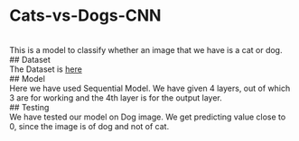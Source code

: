# Cats-vs-Dogs-CNN
<br/>
This is a model to classify whether an image that we have is a cat or dog. 
<br/>
## Dataset
<br/>
The Dataset is <a href="https://www.microsoft.com/en-us/download/details.aspx?id=54765">here</a>
<br/>
## Model
<br/>
Here we have used Sequential Model. We have given 4 layers, out of which 3 are for working and the 4th layer is for the output layer.
<br/>
## Testing
<br/>
We have tested our model on Dog image. We get predicting value close to 0, since the image is of dog and not of cat.
